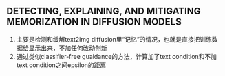## DETECTING, EXPLAINING, AND MITIGATING MEMORIZATION IN DIFFUSION MODELS
1. 主要是检测和缓解text2img diffusion里“记忆”的情况，也就是直接把训练数据给显示出来，不加任何改动创新
2. 通过类似classifier-free guaidance的方法，计算加了text condition和不加text condition之间epsilon的距离